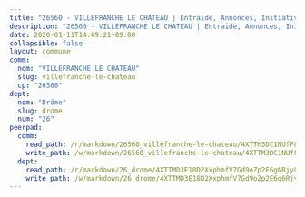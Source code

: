 ```yaml
---
title: "26560 - VILLEFRANCHE LE CHATEAU | Entraide, Annonces, Initiatives"
description: "26560 - VILLEFRANCHE LE CHATEAU | Entraide, Annonces, Initiatives"
date: 2020-01-11T14:09:21+09:00
collapsible: false
layout: commune
comm:
  nom: "VILLEFRANCHE LE CHATEAU"
  slug: villefranche-le-chateau
  cp: "26560"
dept:
  nom: "Drôme"
  slug: drome
  num: "26"
peerpad:
  comm:
    read_path: /r/markdown/26560_villefranche-le-chateau/4XTTM3DC1NUfF8bUZ1o9j3HES378Svd7TtPnNongkdaNHtrMX
    write_path: /w/markdown/26560_villefranche-le-chateau/4XTTM3DC1NUfF8bUZ1o9j3HES378Svd7TtPnNongkdaNHtrMX-K3TgUxuxmGGGM3J9baQ4JgvBH9Vf5j1WCVnti86fmHcAh8eqGghZDiBeStXLCMkhowXoky5twqWXVDnS31VrPjvu3gSHQDyikT4wPaq4n1ZsaiBNqi5tUULtyEbLPotG9j2TM71j
  dept:
    read_path: /r/markdown/26_drome/4XTTMD3E18D2XxphmfV7Gd9oZp2E6g6Rjy8yoyyuT4SyeeDZv
    write_path: /w/markdown/26_drome/4XTTMD3E18D2XxphmfV7Gd9oZp2E6g6Rjy8yoyyuT4SyeeDZv-K3TgUGX4nG6FnUgVjDeodHJBzD4Z7jTqAJwquijk1LCW8AWc9CAemuRZDQCZC8aha3sgQcHNRUHizJ1bQGiTeNjxAKKxoxsNxcJ7pjGzQ4icP1ftCA9sHED31LddZbCgpf6zkM4Q
---
```


